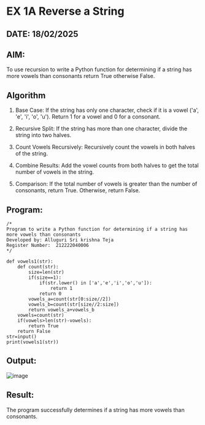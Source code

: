 # EX 1A Reverse a String
## DATE: 18/02/2025
## AIM:
To use recursion to write a Python function for determining if a string has more vowels than consonants return True otherwise False.

## Algorithm
1. Base Case: If the string has only one character, check if it is a vowel ('a', 'e', 'i', 'o', 'u'). Return 1 for a vowel and 0 for a consonant.

2. Recursive Split: If the string has more than one character, divide the string into two halves.

3. Count Vowels Recursively: Recursively count the vowels in both halves of the string.

4. Combine Results: Add the vowel counts from both halves to get the total number of vowels in the string.

5. Comparison: If the total number of vowels is greater than the number of consonants, return True. Otherwise, return False. 

## Program:
```
/*
Program to write a Python function for determining if a string has more vowels than consonants 
Developed by: Alluguri Sri krishna Teja
Register Number:  212222040006
*/
```
```
def vowels1(str):
    def count(str):
        size=len(str)
        if(size==1):
            if(str.lower() in ['a','e','i','o','u']):
                return 1
            return 0
        vowels_a=count(str[0:size//2])
        vowels_b=count(str[size//2:size])
        return vowels_a+vowels_b
    vowels=count(str)
    if(vowels>len(str)-vowels):
        return True
    return False
str=input()
print(vowels1(str))
```

## Output:
![image](https://github.com/user-attachments/assets/e8d33784-fb9f-44ef-96a9-e8d90aff55e6)

## Result:
The program successfully determines if a string has more vowels than consonants.
